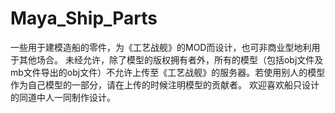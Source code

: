 # Maya_Ship_Parts
一些用于建模造船的零件，为《工艺战舰》的MOD而设计，也可非商业型地利用于其他场合。
未经允许，除了模型的版权拥有者外，所有的模型（包括obj文件及mb文件导出的obj文件）不允许上传至《工艺战舰》的服务器。若使用别人的模型作为自己模型的一部分，请在上传的时候注明模型的贡献者。
欢迎喜欢船只设计的同道中人一同制作设计。

